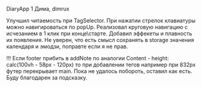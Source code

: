 DiaryApp 1
Дима, dimrux

Улучшил читаемость при TagSelector. 
При нажатии стрелок клавиатуры можно навигироваться по popUp. Реализовал круговую навигацию с исчезанием в 1 клик при конце\старте.
Добавил эффекеты и плавность их появления.
Не уверен, что есть смысл сохранять в storage значения календаря и эмодзи, поправте если я не прав.

!!! Если footer прибить в addNote по аналогии Content - height: calc(100vh - 58px - 120px) то при добавлении тегов например при 832px футер перекрывает main. Пока не удалось побороть, оставил как есть. Буду благодарен за подсказку.